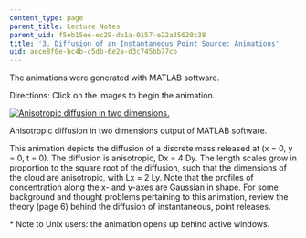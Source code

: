 ```yaml
---
content_type: page
parent_title: Lecture Notes
parent_uid: f5eb15ee-ec29-db1a-0157-e22a35620c38
title: '3. Diffusion of an Instantaneous Point Source: Animations'
uid: aece8f0e-bc4b-c5db-6e2a-d3c745bb77cb
---
```


The animations were generated with MATLAB software.

Directions: Click on the images to begin the animation.

[![Anisotropic diffusion in two dimensions.](/courses/civil-and-environmental-engineering/1-061-transport-processes-in-the-environment-fall-2008/lecture-notes/aniso.jpg)](/ans7870/1/1.061/f04/animation/ANISO.AVI)

Anisotropic diffusion in two dimensions output of MATLAB software.

This animation depicts the diffusion of a discrete mass released at (x = 0, y = 0, t = 0). The diffusion is anisotropic, Dx = 4 Dy. The length scales grow in proportion to the square root of the diffusion, such that the dimensions of the cloud are anisotropic, with Lx = 2 Ly. Note that the profiles of concentration along the x- and y-axes are Gaussian in shape. For some background and thought problems pertaining to this animation, review the theory (page 6) behind the diffusion of instantaneous, point releases.

\* Note to Unix users: the animation opens up behind active windows.